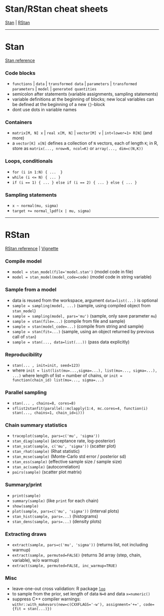 # Stan/RStan cheat sheets

[Stan](#Stan) | [RStan](#RStan)

- - - - 

# Stan

[Stan reference](http://mc-stan.org/users/documentation) 

### Code blocks

- `functions` | `data` | `transformed data` | `parameters` | `transformed parameters` | `model` | `generated quantities`
- semicolon after statements (variable assignments, sampling statements) 
- variable definitions at the beginning of blocks; new local variables can be defined at the beginning of a new `{}`-block 
- dont use dots in variable names


### Containers

- `matrix[M, N] x` | `real x[M, N]` | `vector[M] v` | `int<lower=1> R[N]` (and more)
- a `vector[K] x[N]` defines a collection of `N` vectors, each of length `K`; in R, store as `matrix(..., nrow=N, ncol=K)` or `array(..., dim=c(N,K))`


### Loops, conditionals

- `for (i in 1:N) { ...  }`
- `while (i <= N) { ... }`
- `if (i == 1) { ... } else if (i == 2) { ... } else { ... }`


### Sampling statements

- `x ~ normal(mu, sigma)`
- `target += normal_lpdf(x | mu, sigma)`

- - - - 

# RStan

[RStan reference](https://cran.r-project.org/web/packages/rstan/rstan.pdf) |
[Vignette](https://cran.r-project.org/web/packages/rstan/vignettes/rstan.html)

### Compile model 

- `model = stan_model(file='model.stan')` (model code in file)
- `model = stan_model(model_code=code)` (model code in string variable)


### Sample from a model

- data is reused from the workspace, argument `data=list(...)` is optional
- `sample = sampling(model, ...)` (sample, using compiled object from `stan_model`)
- `sample = sampling(model, pars='mu')` (sample, only save parameter `mu`)
- `sample = stan(file=...)` (compile from file and sample)
- `sample = stan(model_code=...)` (compile from string and sample)
- `sample = stan(fit=...)` (sample, using an object returned by previous call of `stan`)
- `sample = stan(..., data=list(...))` (pass data explicitly)


### Reproducibility

- `stan(... , init=init, seed=123)`
- where `init = list(list(mu=...,sigma=...), list(mu=..., sigma=...), ...)` where length of list = number of chains, or `init = function(chain_id) list(mu=..., sigma=...)`


### Parallel sampling

- `stan(... , chains=8, cores=8)`
- `sflist2stanfit(parallel::mclapply(1:4, mc.cores=4, function(i) stan(..., chains=1, chain_id=i)))`


### Chain summary statistics

- `traceplot(sample, pars=c('mu', 'sigma'))`
- `stan_diag(sample)` (acceptance rate, log-posterior)
- `stan_scat(sample, c('mu', 'sigma'))` (scatter plot)
- `stan_rhat(sample)` (Rhat statistic)
- `stan_mcse(sample)` (Monte-Carlo std error / posterior sd)
- `stan_ess(sample)` (effective sample size / sample size)
- `stan_ac(sample)` (autocorrelation)
- `pairs(sample)` (scatter plot matrix)


### Summary/print

- `print(sample)`
- `summary(sample)` (like `print` for each chain)
- `show(sample)`
- `plot(sample, pars=c('mu', 'sigma'))` (interval plots)
- `stan_hist(sample, pars=...)` (histograms)
- `stan_dens(sample, pars=...)` (density plots)


### Extracting draws

- `extract(sample, pars=c('mu', 'sigma'))` (returns list, not including warmup)
- `extract(sample, permuted=FALSE)` (returns 3d array (step, chain, variable), w/o warmup)
- `extract(sample, permuted=FALSE, inc_warmup=TRUE)`


### Misc

- leave-one-out cross validation: R package [`loo`](https://cran.r-project.org/web/packages/loo/vignettes/loo-example.html) 
- to sample from the prior, set length of data `N=0` and data `x=numeric()`
- suppress C++ compiler warnings: `withr::with_makevars(new=c(CXXFLAGS='-w'), assignment='+=', code={fit = stan(...)})`


